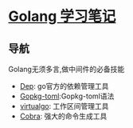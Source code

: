 # [Golang 学习笔记](https://www.gitbook.com/book/henryz/study-golang)

## 导航
Golang无须多言,做中间件的必备技能

- [Dep](https://github.com/golang/dep): go官方的依赖管理工具
- [Gopkg-toml](https://github.com/golang/dep/blob/master/docs/Gopkg.toml.md):Gopkg-toml语法
- [virtualgo](https://github.com/GetStream/vg#workspace-import-modes): 工作区间管理工具
- [Cobra](https://github.com/spf13/cobra): 强大的命令生成工具

